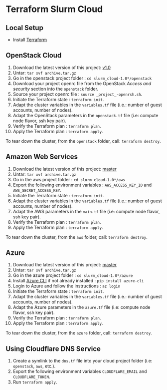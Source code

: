 # Terraform Slurm Cloud

## Local Setup

- Install [Terraform](https://www.terraform.io/downloads.html)

## OpenStack Cloud

1. Download the latest version of this project: [v1.0](https://git.computecanada.ca/fafor10/slurm_cloud/repository/1.0/archive.tar.gz)
2. Untar: `tar xvf archive.tar.gz`
3. Go in the openstack project folder : `cd slurm_cloud-1.0*/openstack`
4. Download your project openrc file from the OpenStack _Access and security_ section into the `openstack` folder.
5. Source your project openrc file : `source _project_-openrsh.sh`.
6. Initiate the Terraform state : `terraform init`.
7. Adapt the cluster variables in the `variables.tf` file (i.e.: number of guest accounts, number of nodes).
8. Adapt the OpenStack parameters in the `openstack.tf` file (i.e: compute node flavor, ssh key pair).
9. Verify the Terraform plan : `terraform plan`.
10. Apply the Terraform plan : `terraform apply`.

To tear down the cluster, from the `openstack` folder, call: `terraform destroy`.

## Amazon Web Services

1. Download the latest version of this project: [master](https://git.computecanada.ca/fafor10/slurm_cloud/repository/1.0/archive.tar.gz)
2. Untar: `tar xvf archive.tar.gz`
3. Go in the aws project folder : `cd slurm_cloud-1.0*/aws`
4. Export the following environment variables : `AWS_ACCESS_KEY_ID` and `AWS_SECRET_ACCESS_KEY`.
5. Initiate the Terraform state : `terraform init`.
6. Adapt the cluster variables in the `variables.tf` file (i.e.: number of guest accounts, number of nodes).
7. Adapt the AWS parameters in the `main.tf` file (i.e: compute node flavor, ssh key pair).
9. Verify the Terraform plan : `terraform plan`.
10. Apply the Terraform plan : `terraform apply`.

To tear down the cluster, from the `aws` folder, call: `terraform destroy`.

## Azure

1. Download the latest version of this project: [master](https://git.computecanada.ca/fafor10/slurm_cloud/repository/1.0/archive.tar.gz)
2. Untar: `tar xvf archive.tar.gz`
3. Go in the azure project folder : `cd slurm_cloud-1.0*/azure`
4. Install [Azure CLI](https://docs.microsoft.com/en-us/cli/azure/install-azure-cli) if not already installed : `pip install azure-cli`
5. Login to Azure and follow the instructions : `az login`
6. Initiate the Terraform state : `terraform init`.
7. Adapt the cluster variables in the `variables.tf` file (i.e.: number of guest accounts, number of nodes).
8. Adapt the Azure parameters in the `azure.tf` file (i.e: compute node flavor, ssh key pair).
9. Verify the Terraform plan : `terraform plan`.
10. Apply the Terraform plan : `terraform apply`.

To tear down the cluster, from the `azure` folder, call: `terraform destroy`.

## Using Cloudflare DNS Service

1. Create a symlink to the `dns.tf` file into your cloud project folder (i.e: `openstack`, `aws`, etc.).
2. Export the following environment variables `CLOUDFLARE_EMAIL` and `CLOUDFLARE_TOKEN`.
3. Run `terraform apply`.

